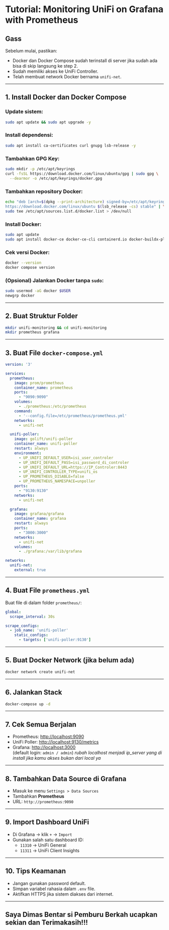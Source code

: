 # Tutorial: Monitoring UniFi on Grafana with Prometheus 

## Gass
Sebelum mulai, pastikan:
- Docker dan Docker Compose sudah terinstall di server jika sudah ada bisa di skip langsung ke step 2.
- Sudah memiliki akses ke UniFi Controller.
- Telah membuat network Docker bernama `unifi-net`.

---

## 1. Install Docker dan Docker Compose

### Update sistem:
```bash
sudo apt update && sudo apt upgrade -y
```

###  Install dependensi:
```bash
sudo apt install ca-certificates curl gnupg lsb-release -y
```

### Tambahkan GPG Key:
```bash
sudo mkdir -p /etc/apt/keyrings
curl -fsSL https://download.docker.com/linux/ubuntu/gpg | sudo gpg \
  --dearmor -o /etc/apt/keyrings/docker.gpg
```

### Tambahkan repository Docker:
```bash
echo "deb [arch=$(dpkg --print-architecture) signed-by=/etc/apt/keyrings/docker.gpg] \
https://download.docker.com/linux/ubuntu $(lsb_release -cs) stable" | \
sudo tee /etc/apt/sources.list.d/docker.list > /dev/null
```

### Install Docker:
```bash
sudo apt update
sudo apt install docker-ce docker-ce-cli containerd.io docker-buildx-plugin docker-compose-plugin -y
```

### Cek versi Docker:
```bash
docker --version
docker compose version
```

### (Opsional) Jalankan Docker tanpa `sudo`:
```bash
sudo usermod -aG docker $USER
newgrp docker
```

---

## 2. Buat Struktur Folder
```bash
mkdir unifi-monitoring && cd unifi-monitoring
mkdir prometheus grafana
```

---

## 3. Buat File `docker-compose.yml`

```yaml
version: '3'

services:
  prometheus:
    image: prom/prometheus
    container_name: prometheus
    ports:
      - "9090:9090"
    volumes:
      - ./prometheus:/etc/prometheus
    command:
      - '--config.file=/etc/prometheus/prometheus.yml'
    networks:
      - unifi-net

  unifi-poller:
    image: golift/unifi-poller
    container_name: unifi-poller
    restart: always
    environment:
      - UP_UNIFI_DEFAULT_USER=isi_user_controler
      - UP_UNIFI_DEFAULT_PASS=isi_password_di_controler
      - UP_UNIFI_DEFAULT_URL=https://IP_Controler:8443
      - UP_UNIFI_CONTROLLER_TYPE=unifi_os
      - UP_PROMETHEUS_DISABLE=false
      - UP_PROMETHEUS_NAMESPACE=unpoller
    ports:
      - "9130:9130"
    networks:
      - unifi-net

  grafana:
    image: grafana/grafana
    container_name: grafana
    restart: always
    ports:
      - "3000:3000"
    networks:
      - unifi-net
    volumes:
      - ./grafana:/var/lib/grafana

networks:
  unifi-net:
    external: true
```

---

## 4. Buat File `prometheus.yml`

Buat file di dalam folder `prometheus/`:

```yaml
global:
  scrape_interval: 30s

scrape_configs:
  - job_name: 'unifi-poller'
    static_configs:
      - targets: ['unifi-poller:9130']
```

---

## 5. Buat Docker Network (jika belum ada)

```bash
docker network create unifi-net
```

---

## 6. Jalankan Stack

```bash
docker-compose up -d
```

---

## 7. Cek Semua Berjalan

- Prometheus: [http://localhost:9090](http://localhost:9090)  
- UniFi Poller: [http://localhost:9130/metrics](http://localhost:9130/metrics)  
- Grafana: [http://localhost:3000](http://localhost:3000)  
  (default login: `admin / admin`)
  *rubah localhost menjadi ip_server yang di install jika kamu akses bukan dari local ya*
---

## 8. Tambahkan Data Source di Grafana

- Masuk ke menu `Settings > Data Sources`
- Tambahkan **Prometheus**
- URL: `http://prometheus:9090`

---

## 9. Import Dashboard UniFi

- Di Grafana → klik `+` → `Import`
- Gunakan salah satu dashboard ID:
  - `11310` → UniFi General
  - `11311` → UniFi Client Insights

---

## 10. Tips Keamanan

- Jangan gunakan password default.
- Simpan variabel rahasia dalam `.env` file.
- Aktifkan HTTPS jika sistem diakses dari internet.

---

## Saya Dimas Bentar si Pemburu Berkah ucapkan sekian dan Terimakasih!!!

